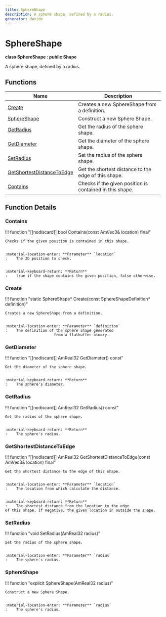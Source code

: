 ```yaml
---
title: SphereShape
description: A sphere shape, defined by a radius. 
generator: doxide
---
```



# SphereShape

**class  SphereShape : public Shape**


A sphere shape, defined by a radius.
     




## Functions

| Name | Description |
| ---- | ----------- |
| [Create](#Create) | Creates a new SphereShape from a definition. |
| [SphereShape](#SphereShape) | Construct a new Sphere Shape. |
| [GetRadius](#GetRadius) | Get the radius of the sphere shape. |
| [GetDiameter](#GetDiameter) | Get the diameter of the sphere shape. |
| [SetRadius](#SetRadius) | Set the radius of the sphere shape. |
| [GetShortestDistanceToEdge](#GetShortestDistanceToEdge) | Get the shortest distance to the edge of this shape. |
| [Contains](#Contains) | Checks if the given position is contained in this shape. |

## Function Details

### Contains<a name="Contains"></a>
!!! function "[[nodiscard]] bool Contains(const AmVec3&amp; location) final"

    
    Checks if the given position is contained in this shape.
    
    
    :material-location-enter: **Parameter** `location`
    :    The 3D position to check.
    
    
    :material-keyboard-return: **Return**
    :    true if the shape contains the given position, false otherwise.
            
    

### Create<a name="Create"></a>
!!! function "static SphereShape&#42; Create(const SphereShapeDefinition&#42; definition)"

    
    Creates a new SphereShape from a definition.
    
    
    :material-location-enter: **Parameter** `definition`
    :    The definition of the sphere shape generated
                          from a flatbuffer binary.
                
    

### GetDiameter<a name="GetDiameter"></a>
!!! function "[[nodiscard]] AmReal32 GetDiameter() const"

    
    Get the diameter of the sphere shape.
    
    
    :material-keyboard-return: **Return**
    :    The sphere's diameter.
            
    

### GetRadius<a name="GetRadius"></a>
!!! function "[[nodiscard]] AmReal32 GetRadius() const"

    
    Get the radius of the sphere shape.
    
    
    :material-keyboard-return: **Return**
    :    The sphere's radius.
            
    

### GetShortestDistanceToEdge<a name="GetShortestDistanceToEdge"></a>
!!! function "[[nodiscard]] AmReal32 GetShortestDistanceToEdge(const AmVec3&amp; location) final"

    
    Get the shortest distance to the edge of this shape.
    
    
    :material-location-enter: **Parameter** `location`
    :    The location from which calculate the distance.
    
    
    :material-keyboard-return: **Return**
    :    The shortest distance from the location to the edge
    of this shape. If negative, the given location in outside the shape.
            
    

### SetRadius<a name="SetRadius"></a>
!!! function "void SetRadius(AmReal32 radius)"

    
    Set the radius of the sphere shape.
    
    
    :material-location-enter: **Parameter** `radius`
    :    The sphere's radius.
                
    

### SphereShape<a name="SphereShape"></a>
!!! function "explicit SphereShape(AmReal32 radius)"

    
    Construct a new Sphere Shape.
    
    
    :material-location-enter: **Parameter** `radius`
    :    The sphere's radius.
                
    

